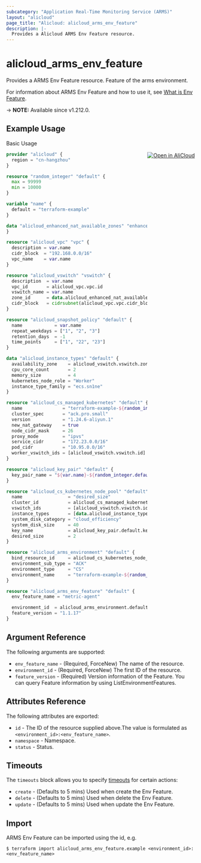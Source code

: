 ```yaml
---
subcategory: "Application Real-Time Monitoring Service (ARMS)"
layout: "alicloud"
page_title: "Alicloud: alicloud_arms_env_feature"
description: |-
  Provides a Alicloud ARMS Env Feature resource.
---
```


# alicloud_arms_env_feature

Provides a ARMS Env Feature resource. Feature of the arms environment.

For information about ARMS Env Feature and how to use it, see [What is Env Feature](https://www.alibabacloud.com/help/en/arms/developer-reference/api-arms-2019-08-08-installenvironmentfeature).

-> **NOTE:** Available since v1.212.0.

## Example Usage
<div class="oics-button" style="float: right;margin: 0 0 -40px 0;">
  <a href="https://api.aliyun.com/api-tools/terraform?resource=alicloud_arms_env_feature&exampleId=91b27868-22bb-20c4-3c71-034ca1fe77967be723c3&activeTab=example&spm=docs.r.arms_env_feature.0.91b2786822" target="_blank">
    <img alt="Open in AliCloud" src="https://img.alicdn.com/imgextra/i1/O1CN01hjjqXv1uYUlY56FyX_!!6000000006049-55-tps-254-36.svg" style="max-height: 44px; margin: 32px auto; max-width: 100%;">
  </a>
</div>

Basic Usage

```terraform
provider "alicloud" {
  region = "cn-hangzhou"
}

resource "random_integer" "default" {
  max = 99999
  min = 10000
}

variable "name" {
  default = "terraform-example"
}

data "alicloud_enhanced_nat_available_zones" "enhanced" {
}

resource "alicloud_vpc" "vpc" {
  description = var.name
  cidr_block  = "192.168.0.0/16"
  vpc_name    = var.name
}

resource "alicloud_vswitch" "vswitch" {
  description  = var.name
  vpc_id       = alicloud_vpc.vpc.id
  vswitch_name = var.name
  zone_id      = data.alicloud_enhanced_nat_available_zones.enhanced.zones.0.zone_id
  cidr_block   = cidrsubnet(alicloud_vpc.vpc.cidr_block, 8, 8)
}

resource "alicloud_snapshot_policy" "default" {
  name            = var.name
  repeat_weekdays = ["1", "2", "3"]
  retention_days  = -1
  time_points     = ["1", "22", "23"]
}

data "alicloud_instance_types" "default" {
  availability_zone    = alicloud_vswitch.vswitch.zone_id
  cpu_core_count       = 2
  memory_size          = 4
  kubernetes_node_role = "Worker"
  instance_type_family = "ecs.sn1ne"
}

resource "alicloud_cs_managed_kubernetes" "default" {
  name               = "terraform-example-${random_integer.default.result}"
  cluster_spec       = "ack.pro.small"
  version            = "1.24.6-aliyun.1"
  new_nat_gateway    = true
  node_cidr_mask     = 26
  proxy_mode         = "ipvs"
  service_cidr       = "172.23.0.0/16"
  pod_cidr           = "10.95.0.0/16"
  worker_vswitch_ids = [alicloud_vswitch.vswitch.id]
}

resource "alicloud_key_pair" "default" {
  key_pair_name = "${var.name}-${random_integer.default.result}"
}

resource "alicloud_cs_kubernetes_node_pool" "default" {
  name                 = "desired_size"
  cluster_id           = alicloud_cs_managed_kubernetes.default.id
  vswitch_ids          = [alicloud_vswitch.vswitch.id]
  instance_types       = [data.alicloud_instance_types.default.instance_types.0.id]
  system_disk_category = "cloud_efficiency"
  system_disk_size     = 40
  key_name             = alicloud_key_pair.default.key_name
  desired_size         = 2
}

resource "alicloud_arms_environment" "default" {
  bind_resource_id     = alicloud_cs_kubernetes_node_pool.default.cluster_id
  environment_sub_type = "ACK"
  environment_type     = "CS"
  environment_name     = "terraform-example-${random_integer.default.result}"
}

resource "alicloud_arms_env_feature" "default" {
  env_feature_name = "metric-agent"

  environment_id  = alicloud_arms_environment.default.id
  feature_version = "1.1.17"
}
```

## Argument Reference

The following arguments are supported:
* `env_feature_name` - (Required, ForceNew) The name of the resource.
* `environment_id` - (Required, ForceNew) The first ID of the resource.
* `feature_version` - (Required) Version information of the Feature. You can query Feature information by using ListEnvironmentFeatures.

## Attributes Reference

The following attributes are exported:
* `id` - The ID of the resource supplied above.The value is formulated as `<environment_id>:<env_feature_name>`.
* `namespace` - Namespace.
* `status` - Status.

## Timeouts

The `timeouts` block allows you to specify [timeouts](https://www.terraform.io/docs/configuration-0-11/resources.html#timeouts) for certain actions:
* `create` - (Defaults to 5 mins) Used when create the Env Feature.
* `delete` - (Defaults to 5 mins) Used when delete the Env Feature.
* `update` - (Defaults to 5 mins) Used when update the Env Feature.

## Import

ARMS Env Feature can be imported using the id, e.g.

```shell
$ terraform import alicloud_arms_env_feature.example <environment_id>:<env_feature_name>
```